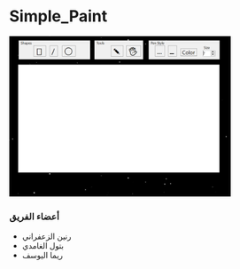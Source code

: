 # Simple_Paint

<img src="demo.png" alt="drawing" width="400"/>

 ### أعضاء الفريق 
- رنين الزعفراني 
- بتول الغامدي 
- ريما اليوسف
